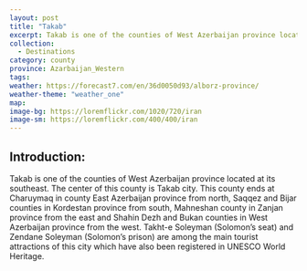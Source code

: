 ```yaml
---
layout: post
title: "Takab"
excerpt: Takab is one of the counties of West Azerbaijan province located at its southeast.
collection:
  - Destinations
category: county
province: Azarbaijan_Western
tags:
weather: https://forecast7.com/en/36d0050d93/alborz-province/
weather-theme: "weather_one"
map:
image-bg: https://loremflickr.com/1020/720/iran
image-sm: https://loremflickr.com/400/400/iran
---
```

## **Introduction:**

Takab is one of the counties of West Azerbaijan province located at its southeast. The center of this county is Takab city. This county ends at Charuymaq in county East Azerbaijan province from north, Saqqez and Bijar counties in Kordestan province from south, Mahneshan county in Zanjan province from the east and Shahin Dezh and Bukan counties in West Azerbaijan province from the west. Takht-e Soleyman (Solomon’s seat) and Zendane Soleyman (Solomon’s prison) are among the main tourist attractions of this city which have also been registered in UNESCO World Heritage.